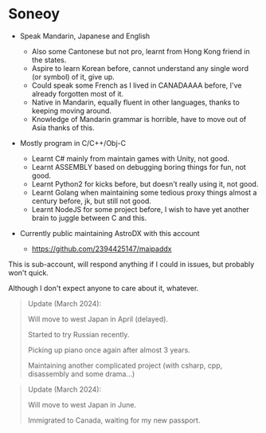 # Soneoy

* Speak Mandarin, Japanese and English
  * Also some Cantonese but not pro, learnt from Hong Kong friend in the states.
  * Aspire to learn Korean before, cannot understand any single word (or symbol) of it, give up.
  * Could speak some French as I lived in CANADAAAA before, I've already forgotten most of it.
  * Native in Mandarin, equally fluent in other languages, thanks to keeping moving around.
  * Knowledge of Mandarin grammar is horrible, have to move out of Asia thanks of this.

* Mostly program in C/C++/Obj-C
  * Learnt C# mainly from maintain games with Unity, not good.
  * Learnt ASSEMBLY based on debugging boring things for fun, not good.
  * Learnt Python2 for kicks before, but doesn't really using it, not good.
  * Learnt Golang when maintaining some tedious proxy things almost a century before, jk, but still not good.
  * Learnt NodeJS for some project before, I wish to have yet another brain to juggle between C and this.
 
* Currently public maintaining AstroDX with this account
  * https://github.com/2394425147/maipaddx

This is sub-account, will respond anything if I could in issues, but probably won't quick.

Although I don't expect anyone to care about it, whatever.

> Update (March 2024):
>
> Will move to west Japan in April (delayed).
>
> Started to try Russian recently.
>
> Picking up piano once again after almost 3 years.
>
> Maintaining another complicated project (with csharp, cpp, disassembly and some drama...)

> Update (March 2024):
>
> Will move to west Japan in June.
>
> Immigrated to Canada, waiting for my new passport.

